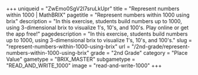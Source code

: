 +++
uniqueid = "ZwEmo0SgV2I7sruLkUpr"
title = "Represent numbers within 1000 | MathBRIX"
pagetitle = "Represent numbers within 1000 using brix"
description = "In this exercise, students build numbers up to 1000, using 3-dimensional brix to visualize 1's, 10's, and 100's. Play online or get the app free!"
pagedescription = "In this exercise, students build numbers up to 1000, using 3-dimensional brix to visualize 1's, 10's, and 100's."
slug = "represent-numbers-within-1000-using-brix"
url = "/2nd-grade/represent-numbers-within-1000-using-brix"
grade = "2nd Grade"
category = "Place Value"
gametype = "BRIX_MASTER"
subgametype = "READ_AND_WRITE_1000"
image = "read-and-write-1000"
+++